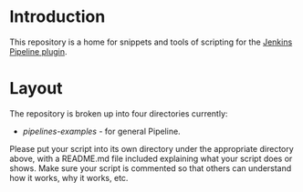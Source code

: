 # Introduction

This repository is a home for snippets and tools of scripting for the [Jenkins Pipeline plugin](https://github.com/jenkinsci/workflow-plugin/blob/master/README.md).

# Layout

The repository is broken up into four directories currently:

* *pipelines-examples* - for general Pipeline.

Please put your script into its own directory under the appropriate directory above, with a README.md file included explaining what your script does or shows. Make sure your script is commented so that others can understand how it works, why it works, etc.
